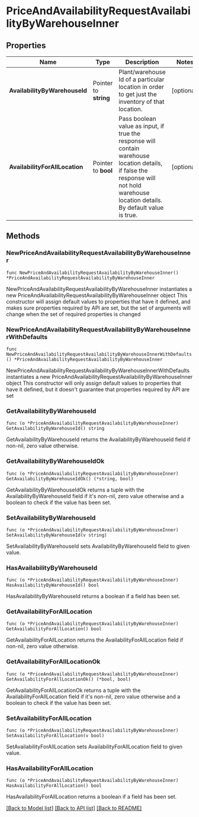 # PriceAndAvailabilityRequestAvailabilityByWarehouseInner

## Properties

Name | Type | Description | Notes
------------ | ------------- | ------------- | -------------
**AvailabilityByWarehouseId** | Pointer to **string** | Plant/warehouse Id of a particular location in order to get just the inventory of that location. | [optional] 
**AvailabilityForAllLocation** | Pointer to **bool** | Pass boolean value as input, if true the response will contain warehouse location details, if false the response will not hold warehouse location details. By default value is true. | [optional] 

## Methods

### NewPriceAndAvailabilityRequestAvailabilityByWarehouseInner

`func NewPriceAndAvailabilityRequestAvailabilityByWarehouseInner() *PriceAndAvailabilityRequestAvailabilityByWarehouseInner`

NewPriceAndAvailabilityRequestAvailabilityByWarehouseInner instantiates a new PriceAndAvailabilityRequestAvailabilityByWarehouseInner object
This constructor will assign default values to properties that have it defined,
and makes sure properties required by API are set, but the set of arguments
will change when the set of required properties is changed

### NewPriceAndAvailabilityRequestAvailabilityByWarehouseInnerWithDefaults

`func NewPriceAndAvailabilityRequestAvailabilityByWarehouseInnerWithDefaults() *PriceAndAvailabilityRequestAvailabilityByWarehouseInner`

NewPriceAndAvailabilityRequestAvailabilityByWarehouseInnerWithDefaults instantiates a new PriceAndAvailabilityRequestAvailabilityByWarehouseInner object
This constructor will only assign default values to properties that have it defined,
but it doesn't guarantee that properties required by API are set

### GetAvailabilityByWarehouseId

`func (o *PriceAndAvailabilityRequestAvailabilityByWarehouseInner) GetAvailabilityByWarehouseId() string`

GetAvailabilityByWarehouseId returns the AvailabilityByWarehouseId field if non-nil, zero value otherwise.

### GetAvailabilityByWarehouseIdOk

`func (o *PriceAndAvailabilityRequestAvailabilityByWarehouseInner) GetAvailabilityByWarehouseIdOk() (*string, bool)`

GetAvailabilityByWarehouseIdOk returns a tuple with the AvailabilityByWarehouseId field if it's non-nil, zero value otherwise
and a boolean to check if the value has been set.

### SetAvailabilityByWarehouseId

`func (o *PriceAndAvailabilityRequestAvailabilityByWarehouseInner) SetAvailabilityByWarehouseId(v string)`

SetAvailabilityByWarehouseId sets AvailabilityByWarehouseId field to given value.

### HasAvailabilityByWarehouseId

`func (o *PriceAndAvailabilityRequestAvailabilityByWarehouseInner) HasAvailabilityByWarehouseId() bool`

HasAvailabilityByWarehouseId returns a boolean if a field has been set.

### GetAvailabilityForAllLocation

`func (o *PriceAndAvailabilityRequestAvailabilityByWarehouseInner) GetAvailabilityForAllLocation() bool`

GetAvailabilityForAllLocation returns the AvailabilityForAllLocation field if non-nil, zero value otherwise.

### GetAvailabilityForAllLocationOk

`func (o *PriceAndAvailabilityRequestAvailabilityByWarehouseInner) GetAvailabilityForAllLocationOk() (*bool, bool)`

GetAvailabilityForAllLocationOk returns a tuple with the AvailabilityForAllLocation field if it's non-nil, zero value otherwise
and a boolean to check if the value has been set.

### SetAvailabilityForAllLocation

`func (o *PriceAndAvailabilityRequestAvailabilityByWarehouseInner) SetAvailabilityForAllLocation(v bool)`

SetAvailabilityForAllLocation sets AvailabilityForAllLocation field to given value.

### HasAvailabilityForAllLocation

`func (o *PriceAndAvailabilityRequestAvailabilityByWarehouseInner) HasAvailabilityForAllLocation() bool`

HasAvailabilityForAllLocation returns a boolean if a field has been set.


[[Back to Model list]](../README.md#documentation-for-models) [[Back to API list]](../README.md#documentation-for-api-endpoints) [[Back to README]](../README.md)


